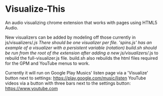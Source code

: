 # Visualize-This
An audio visualizing chrome extension that works with pages using HTML5 Audio.

New visualizers can be added by modeling off those currently in js/visualizers/*.js
There should be one visualizer per file.
'spins.js' has an example of a visualizer with a persistent variable (rotation)
build.sh should be run from the root of the extension after adding a new js/visualizers/*.js to rebuild the full-visualizer.js file. build.sh also rebuilds the html files required for the GPM and YouTube menus to work.

Currently it will run on
  Google Play Musics' listen page via a 'Visualize' button next to settings: https://play.google.com/music/listen
  YouTube videos via a button with three bars next to the settings button: https://www.youtube.com
